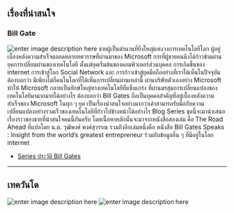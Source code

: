
## เรื่องที่น่าสนใจ

### Bill Gate
![enter image description here](https://t0.blockdit.com/photos/2019/09/5d762078a8479d0e815f2d3a_1440x810xcover_kvYU0VuR.jpg)
ชายผู้เป็นตำนานที่ยิ่งใหญ่แห่งวงการเทคโนโลยีโลก ผู้อยู่เบื้องหลังความสำเร็จตลอดหลายทศวรรษที่ผ่านมาของ Microsoft การที่ผู้ชายคนนึงได้ก้าวข้ามผ่านยุคการเปลี่ยนผ่านของเทคโนโลยี ตั้งแต่ยุคเริ่มต้นของคอมพิวเตอร์ส่วนบุคคล การเกิดขึ้นของ internet การเข้าสู่โลก Social Network และ การก้าวเข้าสู่ยุคมือถืออย่างที่เราได้เห็นในปัจจุบัน ต้องบอกว่า มีเพียงไม่กี่คนในโลกที่ได้เห็นการเปลี่ยนผ่านเหล่านี้ ผ่านบริษัทตัวเองอย่าง Microsoft ทำให้ Microsoft กลายเป็นยักษ์ใหญ่ทางเทคโนโลยีที่แข็งแกร่ง ที่ผ่านมรสุมการเปลี่ยนแปลงของเทคโนโลยีมามากมายได้อย่างไร ต้องบอกว่า Bill Gates ถือเป็นบุคคลสำคัญที่อยู่เบื้องหลังความสำเร็จของ Microsoft ในทุก ๆ ยุค เป็นเรื่องน่าสนใจอย่างมากว่าเค้าสามารถรับมือกับความเปลี่ยนแปลงอย่างรวดเร็วของเทคโนโลยีที่ก้าวไปข้างหน้าได้อย่างไร Blog Series ชุดนี้จะมานำเสนอเรื่องราวของชายที่น่าสนใจคนนี้กันครับ โดยเนื้อหาหลักนั้นจะมาจากหนังสือสองเล่ม คือ The Road Ahead ที่แปลโดย น.ต. วุฒิพงศ์ พงศ์สุวรรณ รวมถึงอีกเล่มหนึ่งคือ หนังสือ Bill Gates Speaks : Insight from the world’s greatest entrepreneur ร่วมกับข้อมูลอื่น ๆ ที่มีอยู่ในโลก internet 

- [Series ประวัติ Bill Gates](https://www.blockdit.com/series/5d7620783f574a0e60518aa6?fbclid=IwAR308Uctywl9aQA8ws1BAlSgSQmxErNPo8JLxM_wd_g6xSV2BRuaDdgK-iU)

----


## เทควันโด

![enter image description here](https://upload.wikimedia.org/wikipedia/commons/thumb/1/1f/Taekwondo_kids_at_China.jpg/220px-Taekwondo_kids_at_China.jpg)
![enter image description here](https://upload.wikimedia.org/wikipedia/commons/thumb/5/51/Flickr_-_The_U.S._Army_-_Taekwondo_champion.jpg/220px-Flickr_-_The_U.S._Army_-_Taekwondo_champion.jpg)

<!--stackedit_data:
eyJoaXN0b3J5IjpbLTYzMzkyMTI2LC0zNDc5NDU5MTksLTIwMD
A3MjQxNDZdfQ==
-->